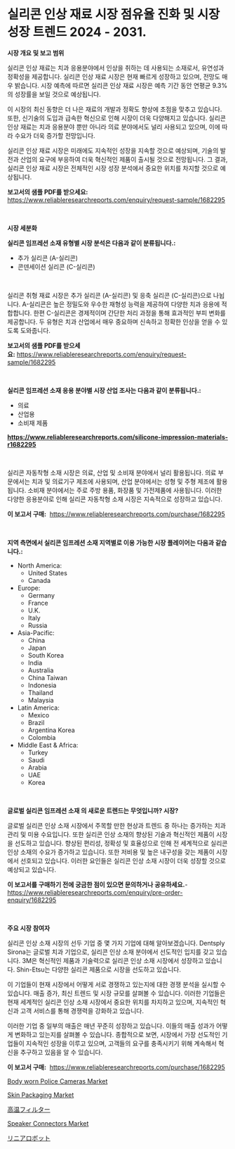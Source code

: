 <p><h1>실리콘 인상 재료 시장 점유율 진화 및 시장 성장 트렌드 2024 - 2031.</h1></p><p><strong>시장 개요 및 보고 범위</strong></p>
<p><p>실리콘 인상 재료는 치과 응용분야에서 인상을 취하는 데 사용되는 소재로서, 유연성과 정확성을 제공합니다. 실리콘 인상 재료 시장은 현재 빠르게 성장하고 있으며, 전망도 매우 밝습니다. 시장 예측에 따르면 실리콘 인상 재료 시장은 예측 기간 동안 연평균 9.3%의 성장률을 보일 것으로 예상됩니다. </p><p>이 시장의 최신 동향은 더 나은 재료의 개발과 정확도 향상에 초점을 맞추고 있습니다. 또한, 신기술의 도입과 급속한 혁신으로 인해 시장이 더욱 다양해지고 있습니다. 실리콘 인상 재료는 치과 응용분야 뿐만 아니라 의료 분야에서도 널리 사용되고 있으며, 이에 따라 수요가 더욱 증가할 전망입니다.</p><p>실리콘 인상 재료 시장은 미래에도 지속적인 성장을 지속할 것으로 예상되며, 기술의 발전과 산업의 요구에 부응하여 더욱 혁신적인 제품이 출시될 것으로 전망됩니다. 그 결과, 실리콘 인상 재료 시장은 전체적인 시장 성장 분석에서 중요한 위치를 차지할 것으로 예상됩니다.</p></p>
<p><strong>보고서의 샘플 PDF를 받으세요:</strong> <a href="https://www.reliableresearchreports.com/enquiry/request-sample/1682295">https://www.reliableresearchreports.com/enquiry/request-sample/1682295</a></p>
<p>&nbsp;</p>
<p><strong>시장 세분화</strong></p>
<p><strong>실리콘 임프레션 소재 유형별 시장 분석은 다음과 같이 분류됩니다.:</strong></p>
<p><ul><li>추가 실리콘 (A-실리콘)</li><li>콘덴세이션 실리콘 (C-실리콘)</li></ul></p>
<p>&nbsp;</p>
<p><p>실리콘 취형 재료 시장은 추가 실리콘 (A-실리콘) 및 응축 실리콘 (C-실리콘)으로 나뉩니다. A-실리콘은 높은 정밀도와 우수한 재형성 능력을 제공하여 다양한 치과 응용에 적합합니다. 한편 C-실리콘은 경제적이며 간단한 처리 과정을 통해 효과적인 부피 변화를 제공합니다. 두 유형은 치과 산업에서 매우 중요하며 신속하고 정확한 인상을 얻을 수 있도록 도와줍니다.</p></p>
<p><strong>보고서의 샘플 PDF를 받으세요:</strong>&nbsp;<a href="https://www.reliableresearchreports.com/enquiry/request-sample/1682295">https://www.reliableresearchreports.com/enquiry/request-sample/1682295</a></p>
<p>&nbsp;</p>
<p><strong> 실리콘 임프레션 소재 응용 분야별 시장 산업 조사는 다음과 같이 분류됩니다.:</strong></p>
<p><ul><li>의료</li><li>산업용</li><li>소비재 제품</li></ul></p>
<p><strong><a href="https://www.reliableresearchreports.com/silicone-impression-materials-r1682295">https://www.reliableresearchreports.com/silicone-impression-materials-r1682295</a></strong></p>
<p>&nbsp;</p>
<p><p>실리콘 자동착형 소재 시장은 의료, 산업 및 소비재 분야에서 널리 활용됩니다. 의료 부문에서는 치과 및 의료기구 제조에 사용되며, 산업 분야에서는 성형 및 주형 제조에 활용됩니다. 소비재 분야에서는 주로 주방 용품, 화장품 및 가전제품에 사용됩니다. 이러한 다양한 응용분야로 인해 실리콘 자동착형 소재 시장은 지속적으로 성장하고 있습니다.</p></p>
<p><strong>이 보고서 구매:</strong>&nbsp; <a href="https://www.reliableresearchreports.com/purchase/1682295">https://www.reliableresearchreports.com/purchase/1682295</a></p>
<p>&nbsp;</p>
<p><strong>지역 측면에서 실리콘 임프레션 소재 지역별로 이용 가능한 시장 플레이어는 다음과 같습니다.:</strong></p>
<p><ul>
    <li>
        North America:
        <ul>
            <li>United States</li>
            <li>Canada</li>
        </ul>
    </li>
    <li>
        Europe:
        <ul>
            <li>Germany</li>
            <li>France</li>
            <li>U.K.</li>
            <li>Italy</li>
            <li>Russia</li>
        </ul>
    </li>
    <li>
        Asia-Pacific:
        <ul>
            <li>China</li>
            <li>Japan</li>
            <li>South Korea</li>
            <li>India</li>
            <li>Australia</li>
            <li>China Taiwan</li>
            <li>Indonesia</li>
            <li>Thailand</li>
            <li>Malaysia</li>
        </ul>
    </li>
    <li>
        Latin America:
        <ul>
            <li>Mexico</li>
            <li>Brazil</li>
            <li>Argentina Korea</li>
            <li>Colombia</li>
        </ul>
    </li>
    <li>
        Middle East & Africa:
        <ul>
            <li>Turkey</li>
            <li>Saudi</li>
            <li>Arabia</li>
            <li>UAE</li>
            <li>Korea</li>
        </ul>
    </li>
    </ul></p>
<p>&nbsp;</p>
<p><strong>글로벌 실리콘 임프레션 소재 의 새로운 트렌드는 무엇입니까? 시장?</strong></p>
<p><p>글로벌 실리콘 인상 소재 시장에서 주목할 만한 현상과 트렌드 중 하나는 증가하는 치과 관리 및 미용 수요입니다. 또한 실리콘 인상 소재의 향상된 기술과 혁신적인 제품이 시장을 선도하고 있습니다. 향상된 편리성, 정확성 및 효율성으로 인해 전 세계적으로 실리콘 인상 소재의 수요가 증가하고 있습니다. 또한 저비용 및 높은 내구성을 갖는 제품이 시장에서 선호되고 있습니다. 이러한 요인들은 실리콘 인상 소재 시장이 더욱 성장할 것으로 예상되고 있습니다.</p></p>
<p><strong>이 보고서를 구매하기 전에 궁금한 점이 있으면 문의하거나 공유하세요.</strong>- <a href="https://www.reliableresearchreports.com/enquiry/pre-order-enquiry/1682295">https://www.reliableresearchreports.com/enquiry/pre-order-enquiry/1682295</a></p>
<p>&nbsp;</p>
<p><strong>주요 시장 참여자</strong></p>
<p><p>실리콘 인상 소재 시장의 선두 기업 중 몇 가지 기업에 대해 알아보겠습니다. Dentsply Sirona는 글로벌 치과 기업으로, 실리콘 인상 소재 분야에서 선도적인 입지를 갖고 있습니다. 3M은 혁신적인 제품과 기술력으로 실리콘 인상 소재 시장에서 성장하고 있습니다. Shin-Etsu는 다양한 실리콘 제품으로 시장을 선도하고 있습니다.</p><p>이 기업들이 현재 시장에서 어떻게 서로 경쟁하고 있는지에 대한 경쟁 분석을 실시할 수 있습니다. 매출 증가, 최신 트렌드 및 시장 규모를 살펴볼 수 있습니다. 이러한 기업들은 현재 세계적인 실리콘 인상 소재 시장에서 중요한 위치를 차지하고 있으며, 지속적인 혁신과 고객 서비스를 통해 경쟁력을 강화하고 있습니다.</p><p>이러한 기업 중 일부의 매출은 매년 꾸준히 성장하고 있습니다. 이들의 매출 성과가 어떻게 변화하고 있는지를 살펴볼 수 있습니다. 종합적으로 보면, 시장에서 가장 선도적인 기업들이 지속적인 성장을 이루고 있으며, 고객들의 요구를 충족시키기 위해 계속해서 혁신을 추구하고 있음을 알 수 있습니다.</p></p>
<p><strong>이 보고서 구매:</strong>&nbsp;&nbsp;<a href="https://www.reliableresearchreports.com/purchase/1682295">https://www.reliableresearchreports.com/purchase/1682295</a></p>
<p><p><a href="https://www.linkedin.com/pulse/body-worn-police-cameras-market-key-successful-business-sm5xc?trackingId=Yqz2%2BIFytENyY%2BCgYOPHrQ%3D%3D">Body worn Police Cameras Market</a></p><p><a href="https://github.com/CliffMedina6/Market-Research-Report-List-4/blob/main/skin-packaging-market.md">Skin Packaging Market</a></p><p><a href="https://medium.com/@stevencornish04/2024%E5%B9%B4%E3%81%8B%E3%82%892031%E5%B9%B4%E3%81%BE%E3%81%A7%E3%81%AE%E6%9C%9F%E9%96%93%E3%81%AB%E4%BA%88%E6%B8%AC%E3%81%95%E3%82%8C%E3%82%8B%E9%AB%98%E6%B8%A9%E3%83%95%E3%82%A3%E3%83%AB%E3%82%BF%E3%83%BC%E5%B8%82%E5%A0%B4%E3%81%AE%E5%8B%95%E5%90%91%E3%81%A8%E5%B8%82%E5%A0%B4%E5%88%86%E6%9E%90-0270893f0a0b">高温フィルター</a></p><p><a href="https://www.linkedin.com/pulse/speaker-connectors-market-insight-trends-growth-forecasted-from-icaxe?trackingId=ON7VCyHLw%2FONk4965IBahA%3D%3D">Speaker Connectors Market</a></p><p><a href="https://medium.com/@josuehezog2023/2024%E5%B9%B4%E3%81%8B%E3%82%892031%E5%B9%B4%E3%81%BE%E3%81%A7%E3%81%AE%E6%9C%9F%E9%96%93%E3%81%AB%E4%BA%88%E6%B8%AC%E3%81%95%E3%82%8C%E3%82%8B%E7%B7%9A%E5%BD%A2%E3%83%AD%E3%83%9C%E3%83%83%E3%83%88%E5%B8%82%E5%A0%B4%E3%81%AE%E5%8B%95%E5%90%91%E3%81%A8%E5%B8%82%E5%A0%B4%E5%88%86%E6%9E%90-cda36e844abc">リニアロボット</a></p></p>